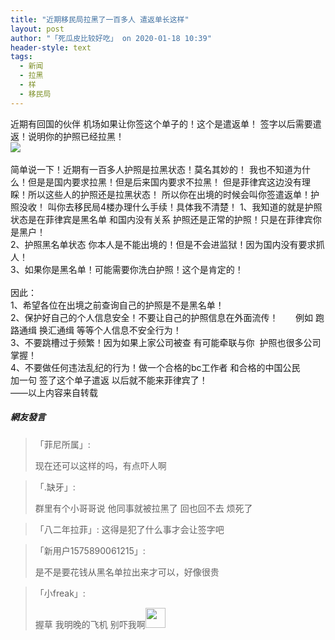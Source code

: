 ```yaml
---
title: "近期移民局拉黑了一百多人 遣返单长这样"
layout: post
author: "「死瓜皮比较好吃」 on 2020-01-18 10:39"
header-style: text
tags:
  - 新闻
  - 拉黑
  - 样
  - 移民局
---
```


近期有回国的伙伴 机场如果让你签这个单子的！这个是遣返单！
签字以后需要遣返！说明你的护照已经拉黑！
<br>
<img src="http://images.feileyuan.com/images/ueditor/2020011810330000331332.jpg">
<br>
<br>
简单说一下！近期有一百多人护照是拉黑状态！莫名其妙的！
我也不知道为什么！但是是国内要求拉黑！但是后来国内要求不拉黑！
但是菲律宾这边没有理睬！所以这些人的护照还是拉黑状态！
所以你在出境的时候会叫你签遣返单！护照没收！
叫你去移民局4楼办理什么手续！具体我不清楚！
1、我知道的就是护照状态是在菲律宾是黑名单 和国内没有关系 护照还是正常的护照！只是在菲律宾你是黑户！
<br>
2、护照黑名单状态 你本人是不能出境的！但是不会进监狱！因为国内没有要求抓人！
<br>
3、如果你是黑名单！可能需要你洗白护照！这个是肯定的！
<br>
<br>
因此：
<br>
1、希望各位在出境之前查询自己的护照是不是黑名单！
<br>
2、保护好自己的个人信息安全！不要让自己的护照信息在外面流传！
&nbsp; &nbsp; &nbsp; 例如 跑路通缉 换汇通缉 等等个人信息不安全行为！
<br>
3、不要跳槽过于频繁！因为如果上家公司被查 有可能牵联与你&nbsp; 护照也很多公司掌握！
<br>
4、不要做任何违法乱纪的行为！做一个合格的bc工作者 和合格的中国公民&nbsp; &nbsp;
<br>
加一句 签了这个单子遣返 以后就不能来菲律宾了！
<br>
——以上内容来自转载
<br>

##### 網友發言 
> 「菲尼所属」:
> <p>现在还可以这样的吗，有点吓人啊</p>

> 「.缺牙」:
> <p>群里有个小哥哥说 他同事就被拉黑了 回也回不去 烦死了</p>

> 「八二年拉菲」:
> 这得是犯了什么事才会让签字吧

> 「新用户1575890061215」:
> <p>是不是要花钱从黑名单拉出来才可以，好像很贵</p>

> 「小freak」:
> <p>握草 我明晚的飞机 别吓我啊<img src="http://images.feileyuan.com/images/ueditor/dialogs/emotion/images/default/df_003.gif" width="32" height="32"></p>


